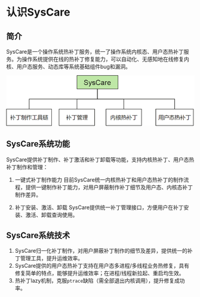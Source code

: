 # 认识SysCare

## 简介

SysCare是一个操作系统热补丁服务，统一了操作系统内核态、用户态热补丁服务。为操作系统提供在线的热补丁修复能力，可以自动化、无感知地在线修复内核、用户态服务、动态库等系统基础组件bug和漏洞。

![img](./figures/syscare逻辑架构.png)

## SysCare系统功能

SysCare提供补丁制作、补丁激活和补丁卸载等功能，支持内核热补丁、用户态热补丁制作和管理：

1. 一键式补丁制作能力
   目前SysCare统一内核热补丁和用户态热补丁的制作流程，提供一键制作补丁能力，对用户屏蔽制作补丁细节及用户态、内核态补丁制作差异。

2. 补丁安装、激活、卸载
   SysCare提供统一补丁管理接口，方便用户在补丁安装、激活、卸载查询使用。

## SysCare系统技术

1. SysCare归一化补丁制作，对用户屏蔽补丁制作的细节及差异，提供统一的补丁管理工具，提升运维效率。
2. SysCare提供的用户态热补丁支持在用户态多进程/多线程业务热修复，具有修复简单的特点，能够提升运维效率；在进程/线程新拉起、重启均生效。
3. 热补丁lazy机制，克服`ptrace`缺陷（需全部退出内核调用），提升修复成功率。
